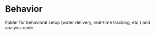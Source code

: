 # Behavior
Folder for behavioral setup (water delivery, real-time tracking, etc.) and analysis code.
